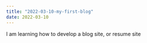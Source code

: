 ```yaml
---
title: "2022-03-10-my-first-blog"
date: 2022-03-10
---
```

I am learning how to develop a blog site, or resume site
